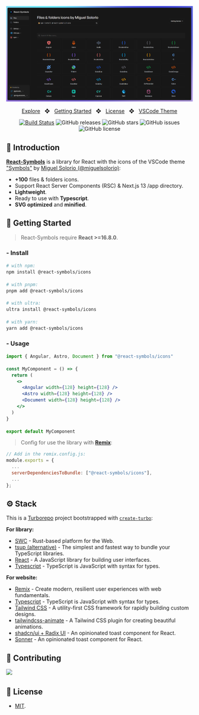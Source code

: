 <div align="center">
<a href="https://react-symbols.vercel.app/">
<img src="website/public/images/og.png">
</a>

<p></p>

<a href="https://react-symbols.vercel.app/">Explore</a>
<span>&nbsp;&nbsp;❖&nbsp;&nbsp;</span>
<a href="#-getting-started">Getting Started</a>
<span>&nbsp;&nbsp;❖&nbsp;&nbsp;</span>
<a href="#-license">License</a>
<span>&nbsp;&nbsp;❖&nbsp;&nbsp;</span>
<a href="https://marketplace.visualstudio.com/items?itemName=miguelsolorio.symbols">VSCode Theme</a>

[![Build Status](https://img.shields.io/endpoint.svg?url=https%3A%2F%2Factions-badge.atrox.dev%2Fpheralb%2Freact-symbols%2Fbadge%3Fref%3Dmain&style=flat)](https://actions-badge.atrox.dev/pheralb/react-symbols/goto?ref=main)
![GitHub releases](https://img.shields.io/github/release/pheralb/react-symbols)
![GitHub stars](https://img.shields.io/github/stars/pheralb/react-symbols)
![GitHub issues](https://img.shields.io/github/issues/pheralb/react-symbols)
![GitHub license](https://img.shields.io/github/license/pheralb/react-symbols)

</div>

## 👋 Introduction

[**React-Symbols**](https://react-symbols.vercel.app/) is a library for React with the icons of the VSCode theme ["Symbols"](https://marketplace.visualstudio.com/items?itemName=miguelsolorio.symbols) by [Miguel Solorio (@miguelsolorio)](https://github.com/miguelsolorio):

- **+100** files & folders icons.
- Support React Server Components (RSC) & Next.js 13 /app directory.
- **Lightweight**.
- Ready to use with **Typescript**.
- **SVG optimized** and **minified**.

## 🚀 Getting Started

> React-Symbols require **React >=16.8.0**.

### - Install

```bash
# with npm:
npm install @react-symbols/icons

# with pnpm:
pnpm add @react-symbols/icons

# with ultra:
ultra install @react-symbols/icons

# with yarn:
yarn add @react-symbols/icons
```

### - Usage

```jsx
import { Angular, Astro, Document } from "@react-symbols/icons"

const MyComponent = () => {
  return (
    <>
      <Angular width={128} height={128} />
      <Astro width={128} height={128} />
      <Document width={128} height={128} />
    </>
  )
}

export default MyComponent
```

> Config for use the library with [**Remix**](https://remix.run/):

```js
// Add in the remix.config.js:
module.exports = {
  ...
  serverDependenciesToBundle: ["@react-symbols/icons"],
  ...
};
```

## ⚙️ Stack

This is a [Turborepo](https://turbo.build/repo) project bootstrapped with [`create-turbo`](https://www.npmjs.com/package/create-turbo):

**For library:**

- [SWC](https://swc.rs/) - Rust-based platform for the Web.
- [tsup (alternative)](https://tsup.egoist.dev/) - The simplest and fastest way to bundle your TypeScript libraries.
- [React](https://reactjs.org/) - A JavaScript library for building user interfaces.
- [Typescript](https://www.typescriptlang.org/) - TypeScript is JavaScript with syntax for types.

**For website:**

- [Remix](https://remix.run/) - Create modern, resilient user experiences with web fundamentals.
- [Typescript](https://www.typescriptlang.org/) - TypeScript is JavaScript with syntax for types.
- [Tailwind CSS](https://tailwindcss.com/) - A utility-first CSS framework for rapidly building custom designs.
- [tailwindcss-animate](https://github.com/jamiebuilds/tailwindcss-animate) - A Tailwind CSS plugin for creating beautiful animations.
- [shadcn/ui + Radix UI](https://ui.shadcn.com/) - An opinionated toast component for React.
- [Sonner](https://sonner.emilkowal.ski/) - An opinionated toast component for React.

## 🙌 Contributing

<a href="https://github.com/pheralb/react-symbols/graphs/contributors">
  <img src="https://contrib.rocks/image?repo=pheralb/react-symbols" />
</a>

<p></p>

## 🔑 License

- [MIT](https://github.com/pheralb/react-symbols/blob/main/LICENSE).
